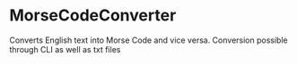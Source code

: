 # MorseCodeConverter
 Converts English text into Morse Code and vice versa. Conversion possible through CLI as well as txt files
